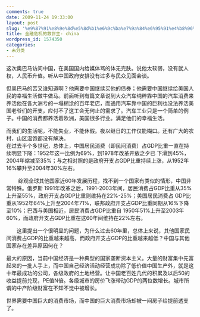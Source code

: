 ```yaml
---
comments: true
date: 2009-11-24 19:33:00
layout: post
slug: '%e9%87%91%e8%9e%8d%e5%8d%b1%e6%9c%ba%e7%9a%84%e6%95%91%e4%b8%96%e4%b8%bb-china'
title: 金融危机的救世主- china
wordpress_id: 1574350
categories:
- 未分类
---
```


这次奥巴马访问中国，在美国国内给媒体骂的体无完肤。说他太软弱，没有就人权，人民币升值。听从中国政府安排没有过多与民众见面会谈。  
  
但奥巴马的苦又谁知道啊？他需要中国继续买他的债券；他需要中国继续给美国人民的幸福生活做牛做马。前面听到有篇文章说到大众汽车纯粹靠中国的汽车消费来养活他在各大洲亏的一塌糊涂的百年老店，而通用汽车靠中国的巨利也没法养活美国老爷们的开支，应付不了这工会无何止的需求了。汽车工业只是一个简单的例子。中国的消费都养活着欧洲，美国很多行业。满足他们的幸福生活。  
  
而我们的生活呢，不能失业，不能休假。夜以继日的工作仅能糊口。还有广大的农村，山区温饱都没有解决。  
在过去半个多世纪，总体上，中国居民消费（即民间消费）占GDP比重一直在持续明显下降：1952年这一比例为69%，到1978年改革开放之夕已 下滑到45%，2004年缩减至35%；与之相对照的是政府开支占GDP比重持续上涨，从1952年16%攀升至2004年30%左右。


　 　综观全球其他国家近60年发展历程，找不到一个国家有类似的情形，中国非常特殊。俄罗斯 1991年改革之后，1991-2003年间，居民消费占GDP比重从35%上升至55%，政府开支占GDP比重则维持在22%-25%；美国居民消费占 GDP比重从1952年64%上升至2004年71%，联邦政府开支占GDP比重同期从16%下降至10%；巴西与美国相近，居民消费占GDP比重自 1950年51%上升至2003年60%，而政府开支占GDP比重在这60年间维持在22%左右。




　　这里提出一个很明显的问题，为什么过去60年里，总体上来说，其他国家民间消费占GDP的比重越来越高，而政府开支占GDP的比重越来越低？中国与其他国家存在差异原因何在？




最大的原因，当前中国经济是一种典型的国家垄断资本主义。大量的财富集中先富起来的一批人手上，而中国自己经济活动经营成功除了低价值中国生产外，就是这十年最成功的公司，各级政府的土地经营。让中国老百姓几代的积累及以后50的收益提前兑现，PE值N倍。各级城市的房价飞涨带动GDP的两位数增长。城市所谓的中产阶级财富在不知不觉中被增长。




世界需要中国巨大的消费市场，而中国的巨大消费市场却被一间房子给提前透支了。  

